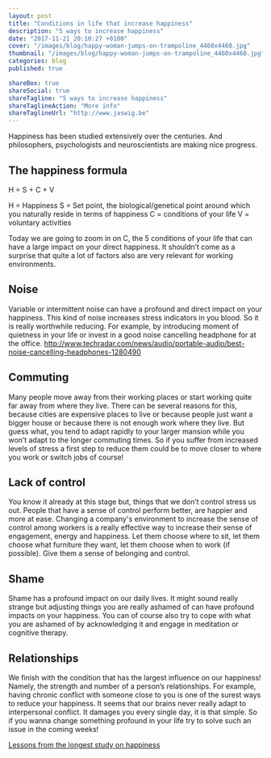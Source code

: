```yaml
---
layout: post
title: "Conditions in life that increase happiness"
description: "5 ways to increase happiness"
date: "2017-11-21 20:10:27 +0100"
cover: "/images/blog/happy-woman-jumps-on-trampoline_4460x4460.jpg"
thumbnail: "/images/blog/happy-woman-jumps-on-trampoline_4460x4460.jpg"
categories: blog
published: true

shareBox: true
shareSocial: true
shareTagline: "5 ways to increase happiness"
shareTaglineAction: "More info"
shareTaglineUrl: "http://www.jaswig.be"
---
```


Happiness has been studied extensively over the centuries. And philosophers, psychologists and neuroscientists are making nice progress.
<!--more-->

## The happiness formula

H = S + C + V

H = Happiness
S = Set point, the biological/genetical point around which you naturally reside in terms of happiness
C = conditions of your life
V = voluntary activities

Today we are going to zoom in on C, the 5 conditions of your life that can have a large impact on your direct happiness. It shouldn’t come as a surprise that quite a lot of factors also are very relevant for working environments.

## Noise

Variable or intermittent noise can have a profound and direct impact on your happiness. This kind of noise increases stress indicators in you blood. So it is really worthwhile reducing. For example, by introducing moment of quietness in your life or invest in a good noise cancelling headphone for at the office. http://www.techradar.com/news/audio/portable-audio/best-noise-cancelling-headphones-1280490

## Commuting

Many people move away from their working places or start working quite far away from where they live. There can be several reasons for this, because cities are expensive places to live or because people just want a bigger house or because there is not enough work where they live. But guess what, you tend to adapt rapidly to your larger mansion while you won’t adapt to the longer commuting times. So if you suffer from increased levels of stress a first step to reduce them could be to move closer to where you work or switch jobs of course!

## Lack of control

You know it already at this stage but, things that we don’t control stress us out. People that have a sense of control perform better, are happier and more at ease. Changing a company's environment to increase the sense of control among workers is a really effective way to increase their sense of engagement, energy and happiness. Let them choose where to sit, let them choose what furniture they want, let them choose when to work (if possible). Give them a sense of belonging and control.

## Shame

Shame has a profound impact on our daily lives. It might sound really strange but adjusting things you are really ashamed of can have profound impacts on your happiness. You can of course also try to cope with what you are ashamed of by acknowledging it and engage in meditation or cognitive therapy. 

## Relationships

We finish with the condition that has the largest influence on our happiness! Namely, the strength and number of a person’s relationships. For example, having chronic conflict with someone close to you is one of the surest ways to reduce your happiness. It seems that our brains never really adapt to interpersonal conflict. It damages you every single day, it is that simple. So if you wanna change something profound in your life try to solve such an issue in the coming weeks!

[Lessons from the longest study on happiness](https://www.youtube.com/watch?v=8KkKuTCFvzI)

